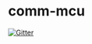 # comm-mcu

[![Gitter](https://badges.gitter.im/Join%20Chat.svg)](https://gitter.im/PsMonkey/comm-mcu?utm_source=badge&utm_medium=badge&utm_campaign=pr-badge&utm_content=badge)